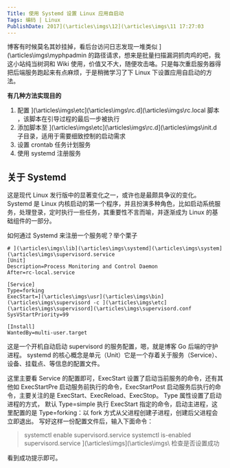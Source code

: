```yaml
---
Title: 使用 Systemd 设置 Linux 应用自启动 
Tags: 编码 | Linux 
PublishDate: 2017](\articles\imgs\12](\articles\imgs\11 17:27:03 
---
```

博客有时候莫名其妙挂掉，看后台访问日志发现一堆类似 ](\articles\imgs\myphpadmin 的路径请求，想来是批量扫描漏洞抓肉鸡的吧，我这小站纯当树洞和 Wiki 使用，价值又不大，随便攻击咯。只是每次重启服务器得把后端服务跑起来有点麻烦，于是稍微学习了下 Linux 下设置应用自启动的方法。

**有几种方法实现目的**
1. 配置 ](\articles\imgs\etc](\articles\imgs\rc.d](\articles\imgs\rc.local 脚本 ，该脚本在引导过程的最后一步被执行
2. 添加脚本至 ](\articles\imgs\etc](\articles\imgs\rc.d](\articles\imgs\init.d 子目录，适用于需要细致控制的启动需求
3. 设置 crontab 任务计划服务
4. 使用 systemd 注册服务

## 关于 Systemd
这是现代 Linux 发行版中的显著变化之一，或许也是最颇具争议的变化。 Systemd 是 Linux 内核启动的第一个程序，并且扮演多种角色，比如启动系统服务，处理登录，定时执行一些任务，其重要性不言而喻，并逐渐成为 Linux 的基础组件的一部分。

如何通过 Systemd 来注册一个服务呢？举个栗子
```
# ](\articles\imgs\lib](\articles\imgs\systemd](\articles\imgs\system](\articles\imgs\supervisord.service
[Unit]
Description=Process Monitoring and Control Daemon
After=rc-local.service

[Service]
Type=forking
ExecStart=](\articles\imgs\usr](\articles\imgs\bin](\articles\imgs\supervisord -c ](\articles\imgs\etc](\articles\imgs\supervisord](\articles\imgs\supervisord.conf
SysVStartPriority=99

[Install]
WantedBy=multi-user.target
```
这是一个开机自动启动 supervisord 的服务配置，嗯，就是博客 Go 后端的守护进程。
systemd 的核心概念是单元（Unit）它是一个存着关于服务（Service）、设备、挂载点、等信息的配置文件。

这里主要看 Service 的配置即可，ExecStart 设置了启动当前服务的命令，还有其他如 ExecStartPre 启动服务前执行的命令，ExecStartPost 启动服务后执行的命令，主要关注的是 ExecStart、ExecReload、ExecStop。
Type 属性设置了启动进程的方式， 默认 Type=simple 执行 ExecStart 指定的命令，启动主进程，这里配置的是
 Type=forking：以 fork 方式从父进程创建子进程，创建后父进程会立即退出。
写好这样一份配置文件后，输入下面命令：
> systemctl enable supervisord.service 
> systemctl is-enabled supervisord.service ](\articles\imgs\](\articles\imgs\ 检查是否设置成功

看到成功提示即可。
    